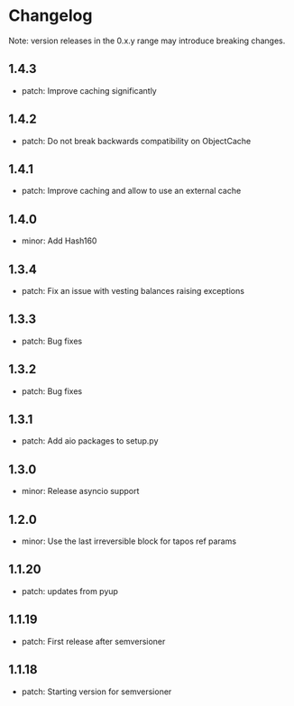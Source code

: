 # Changelog
Note: version releases in the 0.x.y range may introduce breaking changes.

## 1.4.3

- patch: Improve caching significantly

## 1.4.2

- patch: Do not break backwards compatibility on ObjectCache

## 1.4.1

- patch: Improve caching and allow to use an external cache

## 1.4.0

- minor: Add Hash160

## 1.3.4

- patch: Fix an issue with vesting balances raising exceptions

## 1.3.3

- patch: Bug fixes

## 1.3.2

- patch: Bug fixes

## 1.3.1

- patch: Add aio packages to setup.py

## 1.3.0

- minor: Release asyncio support

## 1.2.0

- minor: Use the last irreversible block for tapos ref params

## 1.1.20

- patch: updates from pyup

## 1.1.19

- patch: First release after semversioner

## 1.1.18

- patch: Starting version for semversioner

